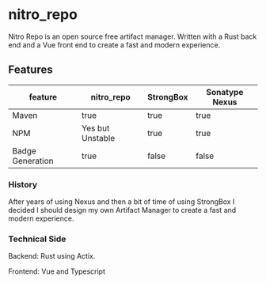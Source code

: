 # nitro_repo
Nitro Repo is an open source free artifact manager. Written with a Rust back end and a Vue front end to create a fast and modern experience.


## Features

| feature | nitro_repo | StrongBox | Sonatype Nexus |
|--|--|--|--|
| Maven | true | true | true |
| NPM | Yes but Unstable | true | true |
| Badge Generation | true | false | false |





### History
After years of using Nexus and then a bit of time of using StrongBox I decided I should design my own Artifact Manager to create a fast and modern experience.

### Technical Side
Backend:  Rust using Actix.

Frontend: Vue and Typescript

